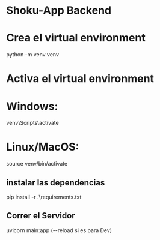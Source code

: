# Shoku-App Backend

# Crea el virtual environment
python -m venv venv

# Activa el virtual environment
# Windows:

venv\Scripts\activate

# Linux/MacOS:

source venv/bin/activate

## instalar las dependencias

pip install -r .\requirements.txt

## Correr el Servidor 

uvicorn main:app (--reload si es para Dev)


